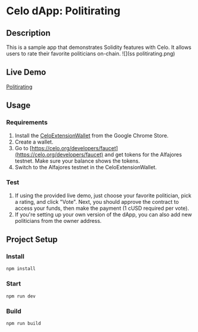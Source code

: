 # Celo dApp: Politirating
## Description
This is a sample app that demonstrates Solidity features with Celo. It allows users to rate their favorite politicians on-chain.
![](ss politirating.png)

## Live Demo
[Politirating](https://primevalcoder.github.io/politirating/)

## Usage

### Requirements
1. Install the [CeloExtensionWallet](https://chrome.google.com/webstore/detail/celoextensionwallet/kkilomkmpmkbdnfelcpgckmpcaemjcdh?hl=en) from the Google Chrome Store.
2. Create a wallet.
3. Go to [https://celo.org/developers/faucet](https://celo.org/developers/faucet) and get tokens for the Alfajores testnet. Make sure your balance shows the tokens.
4. Switch to the Alfajores testnet in the CeloExtensionWallet.

### Test
1. If using the provided live demo, just choose your favorite politician, pick a rating, and click "Vote". Next, you should approve the contract to access your funds, then make the payment (1 cUSD required per vote).
2. If you're setting up your own version of the dApp, you can also add new politicians from the owner address. 


## Project Setup

### Install
```
npm install
```

### Start
```
npm run dev
```

### Build
```
npm run build
